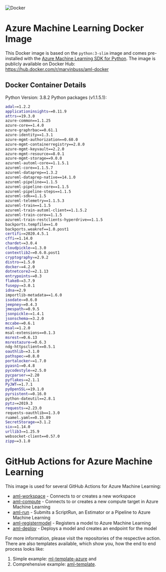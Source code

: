 ![Docker](https://github.com/marvinbuss/aml-docker/workflows/Docker/badge.svg)

# Azure Machine Learning Docker Image

This Docker image is based on  the `python:3-slim` image and comes pre-installed with the [Azure Machine Learning SDK for Python](https://docs.microsoft.com/en-us/python/api/overview/azure/ml/?view=azure-ml-py). The image is publicly available on Docker Hub: https://hub.docker.com/r/marvinbuss/aml-docker

## Docker Container Details

Python Version: 3.8.2
Python packages (v1.1.5.1):
```sh
adal==1.2.2
applicationinsights==0.11.9
attrs==19.3.0
azure-common==1.1.25
azure-core==1.4.0
azure-graphrbac==0.61.1
azure-identity==1.3.1
azure-mgmt-authorization==0.60.0
azure-mgmt-containerregistry==2.8.0
azure-mgmt-keyvault==2.2.0
azure-mgmt-resource==8.0.1
azure-mgmt-storage==9.0.0
azureml-automl-core==1.1.5.1
azureml-core==1.1.5.7
azureml-dataprep==1.3.2
azureml-dataprep-native==14.1.0
azureml-pipeline==1.1.5
azureml-pipeline-core==1.1.5
azureml-pipeline-steps==1.1.5
azureml-sdk==1.1.5
azureml-telemetry==1.1.5.3
azureml-train==1.1.5
azureml-train-automl-client==1.1.5.2
azureml-train-core==1.1.5
azureml-train-restclients-hyperdrive==1.1.5
backports.tempfile==1.0
backports.weakref==1.0.post1
certifi==2020.4.5.1
cffi==1.14.0
chardet==3.0.4
cloudpickle==1.3.0
contextlib2==0.6.0.post1
cryptography==2.9.2
distro==1.5.0
docker==4.2.0
dotnetcore2==2.1.13
entrypoints==0.3
flake8==3.7.9
fusepy==3.0.1
idna==2.9
importlib-metadata==1.6.0
isodate==0.6.0
jeepney==0.4.3
jmespath==0.9.5
jsonpickle==1.4.1
jsonschema==3.2.0
mccabe==0.6.1
msal==1.2.0
msal-extensions==0.1.3
msrest==0.6.13
msrestazure==0.6.3
ndg-httpsclient==0.5.1
oauthlib==3.1.0
pathspec==0.8.0
portalocker==1.7.0
pyasn1==0.4.8
pycodestyle==2.5.0
pycparser==2.20
pyflakes==2.1.1
PyJWT==1.7.1
pyOpenSSL==19.1.0
pyrsistent==0.16.0
python-dateutil==2.8.1
pytz==2019.3
requests==2.23.0
requests-oauthlib==1.3.0
ruamel.yaml==0.15.89
SecretStorage==3.1.2
six==1.14.0
urllib3==1.25.9
websocket-client==0.57.0
zipp==3.1.0
```

# GitHub Actions for Azure Machine Learning

This image is used for several GitHub Actions for Azure Machine Learning:

- [aml-workspace](https://github.com/Azure/aml-workspace) - Connects to or creates a new workspace
- [aml-compute](https://github.com/Azure/aml-compute) - Connects to or creates a new compute target in Azure Machine Learning
- [aml-run](https://github.com/Azure/aml-run) - Submits a ScriptRun, an Estimator or a Pipeline to Azure Machine Learning
- [aml-registermodel](https://github.com/Azure/aml-registermodel) - Registers a model to Azure Machine Learning
- [aml-deploy](https://github.com/Azure/aml-deploy) - Deploys a model and creates an endpoint for the model

For more information, please visit the repositories of the respective action.
There are also templates available, which show you, how the end to end process looks like:

1. Simple example: [ml-template-azure](https://github.com/machine-learning-apps/ml-template-azure) and
2. Comprehensive example: [aml-template](https://github.com/Azure/aml-template).
